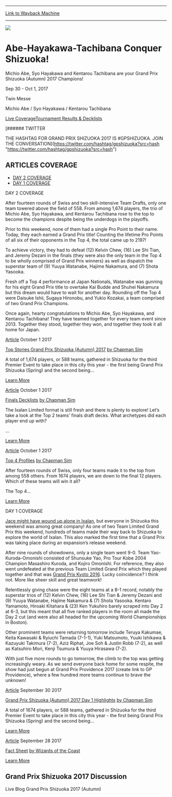 
---
[Link to Wayback Machine](https://web.archive.org/web/20200929135032/https://magic.wizards.com/en/events/coverage/gpshi17-2)

[_metadata_:generator]:- "Drupal 7 (http://drupal.org)"
[_metadata_:node]:- "1184421"
[_metadata_:source]:- "div-block-system-main"
[_metadata_:title]:- "Grand Prix Shizuoka 2017"
[_metadata_:wayback_capture_timestamp]:- "2020-09-29 13:50:32"
[_metadata_:wayback_raw_url]:- "https://web.archive.org/web/20200929135032id_/https://magic.wizards.com/en/events/coverage/gpshi17-2"
[_metadata_:wayback_url]:- "https://magic.wizards.com/en/events/coverage/gpshi17-2"
---










![](https://media.magic.wizards.com/gpshi17-2_Trophy.jpg)




Abe-Hayakawa-Tachibana Conquer Shizuoka!
========================================




Michio Abe, Syo Hayakawa and Kentarou Tachibana are your Grand Prix Shizuoka (Autumn) 2017 Champions!






Sep 30 - Oct 1, 2017


Twin Messe



Michio Abe / Syo Hayakawa / Kentarou Tachibana













[Live Coverage](/en/events/coverage/gpshi17-2)[Tournament Results & Decklists](/en/events/coverage/gpshi17-2/tournament-results-and-decklists) 






[###### TWITTER


THE HASHTAG FOR GRAND PRIX SHIZUOKA 2017 IS #GPSHIZUOKA. JOIN THE CONVERSATION](https://twitter.com/hashtag/gpshizuoka?src=hash "https://twitter.com/hashtag/gpshizuoka?src=hash")



ARTICLES COVERAGE
-----------------




* [DAY 2 COVERAGE](#tabs-0)
* [DAY 1 COVERAGE](#tabs-1)


DAY 2 COVERAGE



After fourteen rounds of Swiss and two skill-intensive Team Drafts, only one team towered above the field of 558. From among 1,674 players, the trio of Michio Abe, Syo Hayakawa, and Kentarou Tachibana rose to the top to become the champions despite being the underdogs in the playoffs.


Prior to this weekend, none of them had a single Pro Point to their name. Today, they each earned a Grand Prix title! Counting the lifetime Pro Points of all six of their opponents in the Top 4, the total came up to 2197!


To achieve victory, they had to defeat (12) Kelvin Chew, (16) Lee Shi Tian, and Jeremy Dezani in the finals (they were also the only team in the Top 4 to be wholly comprised of Grand Prix winners) as well as dispatch the superstar team of (9) Yuuya Watanabe, Hajime Nakamura, and (7) Shota Yasooka.


Fresh off a Top 4 performance at Japan Nationals, Watanabe was gunning for his eight Grand Prix title to overtake Kai Budde and Shuhei Nakamura but this dream would have to wait for another day. Rounding off the Top 4 were Daisuke Ishii, Sugaya Hironobu, and Yukio Kozakai, a team comprised of two Grand Prix Champions.


Once again, hearty congratulations to Michio Abe, Syo Hayakawa, and Kentarou Tachibana! They have teamed together for every team event since 2013. Together they stood, together they won, and together they took it all home for Japan.








[Article](/en/events/coverage/gpshi17-2/top-stories-grand-prix-shizuoka-autumn-2017-2017-10-01)
 October 1 2017 


[Top Stories Grand Prix Shizuoka (Autumn) 2017](/en/events/coverage/gpshi17-2/top-stories-grand-prix-shizuoka-autumn-2017-2017-10-01)
[by Chapman Sim](/en/events/coverage/gpshi17-2/top-stories-grand-prix-shizuoka-autumn-2017-2017-10-01)

A total of 1,674 players, or 588 teams, gathered in Shizuoka for the third Premier Event to take place in this city this year - the first being Grand Prix Shizuoka (Spring) and the second being...


[Learn More](/en/events/coverage/gpshi17-2/top-stories-grand-prix-shizuoka-autumn-2017-2017-10-01)










[Article](/en/events/coverage/gpshi17-2/finals-decklists-2017-10-01)
 October 1 2017 


[Finals Decklists](/en/events/coverage/gpshi17-2/finals-decklists-2017-10-01)
[by Chapman Sim](/en/events/coverage/gpshi17-2/finals-decklists-2017-10-01)

The Ixalan Limited format is still fresh and there is plenty to explore! Let’s take a look at the Top 2 teams’ finals draft decks. What archetypes did each player end up with?



 

 ...


[Learn More](/en/events/coverage/gpshi17-2/finals-decklists-2017-10-01)










[Article](/en/events/coverage/gpshi17-2/top-4-profiles-2017-10-01)
 October 1 2017 


[Top 4 Profiles](/en/events/coverage/gpshi17-2/top-4-profiles-2017-10-01)
[by Chapman Sim](/en/events/coverage/gpshi17-2/top-4-profiles-2017-10-01)

After fourteen rounds of Swiss, only four teams made it to the top from among 558 others. From 1674 players, we are down to the final 12 players. Which of these teams will win it all?

The Top 4...


[Learn More](/en/events/coverage/gpshi17-2/top-4-profiles-2017-10-01)











DAY 1 COVERAGE



[Jace might have wound up alone in Ixalan](https://magic.wizards.com/en/articles/archive/magic-story/jace-alone-2017-09-06), but everyone in Shizuoka this weekend was among great company! As one of two Team Limited Grand Prix this weekend, hundreds of teams made their way back to Shizuoka to explore the world of Ixalan. This also marked the first time that a Grand Prix was taking place during an expansion’s release weekend.


After nine rounds of showdowns, only a single team went 9-0. Team Yao-Kuroda-Omonishi consisted of Shunsuke Yao, Pro Tour Kobe 2004 Champion Masashiro Kuroda, and Kojiro Omonishi. For reference, they also went undefeated at the previous Team Limited Grand Prix which they played together and that was [Grand Prix Kyoto 2016](https://magic.wizards.com/en/events/coverage/gpkyo16). Lucky coincidence? I think not. More like sheer skill and great teamwork!


Relentlessly giving chase were the eight teams at a 8-1 record, notably the superstar trios of (12) Kelvin Chew, (16) Lee Shi Tian & Jeremy Dezani and (9) Yuuya Watanabe, Hajime Nakamura & (7) Shota Yasooka. Kentaro Yamamoto, Hiroaki Kitahara & (23) Ken Yukuhiro barely scraped into Day 2 at 6-3, but this meant that all five ranked players in the room all made the Day 2 cut (and were also all headed for the upcoming World Championships in Boston).


Other prominent teams were returning tomorrow include Teruya Kakumae, Keita Kawasaki & Ryiuchi Tamada (7-1-1), Yuki Matsumoto, Yuuki Ishikawa & Kazuyuki Takimura (7-2), Aziz Riphat, Joe Soh & Justin Robb (7-2), as well as Katsuhiro Mori, Kenji Tsumura & Yuuya Hirasawa (7-2).


With just five more rounds to go tomorrow, the climb to the top was getting increasingly weary. As we send everyone back home for some respite, the show had just begun at Grand Prix Providence 2017 (create link to GP Providence), where a few hundred more teams continue to brave the unknown!








[Article](/en/events/coverage/gpshi17-2/grand-prix-shizuoka-autumn-2017-day-1-highlights-2017-09-30)
 September 30 2017 


[Grand Prix Shizuoka (Autumn) 2017 Day 1 Highlights](/en/events/coverage/gpshi17-2/grand-prix-shizuoka-autumn-2017-day-1-highlights-2017-09-30)
[by Chapman Sim](/en/events/coverage/gpshi17-2/grand-prix-shizuoka-autumn-2017-day-1-highlights-2017-09-30)

A total of 1674 players, or 588 teams, gathered in Shizuoka for the third Premier Event to take place in this city this year - the first being Grand Prix Shizuoka (Spring) and the second being...


[Learn More](/en/events/coverage/gpshi17-2/grand-prix-shizuoka-autumn-2017-day-1-highlights-2017-09-30)










[Article](/en/articles/archive/event-coverage/fact-sheet-2017-09-28)
 September 28 2017 


[Fact Sheet](/en/articles/archive/event-coverage/fact-sheet-2017-09-28)
[by Wizards of the Coast](/en/articles/archive/event-coverage/fact-sheet-2017-09-28)


[Learn More](/en/articles/archive/event-coverage/fact-sheet-2017-09-28)















Grand Prix Shizuoka 2017 Discussion
-----------------------------------


Live Blog Grand Prix Shizuoka 2017 (Autumn)
 







